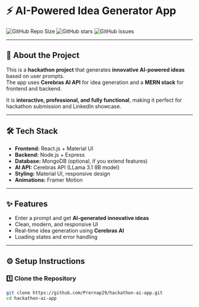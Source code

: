 # ⚡ AI-Powered Idea Generator App

![GitHub Repo Size](https://img.shields.io/github/repo-size/Prernap29/hackathon-ai-app)
![GitHub stars](https://img.shields.io/github/stars/Prernap29/hackathon-ai-app?style=social)
![GitHub issues](https://img.shields.io/github/issues/Prernap29/hackathon-ai-app)

---

## 🚀 About the Project

This is a **hackathon project** that generates **innovative AI-powered ideas** based on user prompts.  
The app uses **Cerebras AI API** for idea generation and a **MERN stack** for frontend and backend.

It is **interactive, professional, and fully functional**, making it perfect for hackathon submission and LinkedIn showcase.

---

## 🛠️ Tech Stack

- **Frontend:** React.js + Material UI
- **Backend:** Node.js + Express
- **Database:** MongoDB (optional, if you extend features)
- **AI API:** Cerebras API (LLama 3.1 8B model)
- **Styling:** Material UI, responsive design
- **Animations:** Framer Motion

---

## ✨ Features

- Enter a prompt and get **AI-generated innovative ideas**
- Clean, modern, and responsive UI
- Real-time idea generation using **Cerebras AI**
- Loading states and error handling

---

## ⚙️ Setup Instructions

### 1️⃣ Clone the Repository

```bash
git clone https://github.com/Prernap29/hackathon-ai-app.git
cd hackathon-ai-app
```
